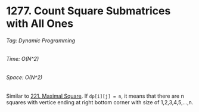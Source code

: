 # 1277. Count Square Submatrices with All Ones

###### Tag: Dynamic Programming

###### Time: O(N^2)
###### Space: O(N^2)

Similar to [221. Maximal Square](https://github.com/zilinli0130/Leetcode_Algorithm/tree/main/Dynamic%20Programming/Basics/221.%20Maximal%20Square).
If `dp[i][j] = n`, it means that there are n squares with vertice ending at right bottom corner with size of 1,2,3,4,5,...,n.